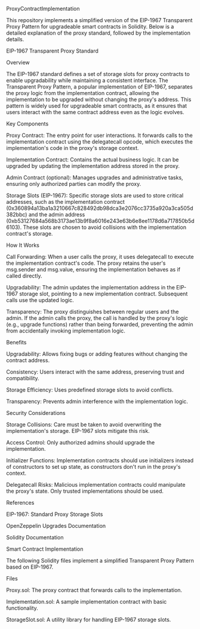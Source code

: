 ProxyContractImplementation

This repository implements a simplified version of the EIP-1967 Transparent Proxy Pattern for upgradeable smart contracts in Solidity. Below is a detailed explanation of the proxy standard, followed by the implementation details.

EIP-1967 Transparent Proxy Standard

Overview

The EIP-1967 standard defines a set of storage slots for proxy contracts to enable upgradability while maintaining a consistent interface. The Transparent Proxy Pattern, a popular implementation of EIP-1967, separates the proxy logic from the implementation contract, allowing the implementation to be upgraded without changing the proxy's address. This pattern is widely used for upgradeable smart contracts, as it ensures that users interact with the same contract address even as the logic evolves.

Key Components





Proxy Contract: The entry point for user interactions. It forwards calls to the implementation contract using the delegatecall opcode, which executes the implementation's code in the proxy's storage context.



Implementation Contract: Contains the actual business logic. It can be upgraded by updating the implementation address stored in the proxy.



Admin Contract (optional): Manages upgrades and administrative tasks, ensuring only authorized parties can modify the proxy.



Storage Slots (EIP-1967): Specific storage slots are used to store critical addresses, such as the implementation contract (0x360894a13ba1a3210667c828492db98dca3e2076cc3735a920a3ca505d382bbc) and the admin address (0xb53127684a568b3173ae13b9f8a6016e243e63b6e8ee1178d6a717850b5d6103). These slots are chosen to avoid collisions with the implementation contract's storage.

How It Works





Call Forwarding: When a user calls the proxy, it uses delegatecall to execute the implementation contract's code. The proxy retains the user's msg.sender and msg.value, ensuring the implementation behaves as if called directly.



Upgradability: The admin updates the implementation address in the EIP-1967 storage slot, pointing to a new implementation contract. Subsequent calls use the updated logic.



Transparency: The proxy distinguishes between regular users and the admin. If the admin calls the proxy, the call is handled by the proxy's logic (e.g., upgrade functions) rather than being forwarded, preventing the admin from accidentally invoking implementation logic.

Benefits





Upgradability: Allows fixing bugs or adding features without changing the contract address.



Consistency: Users interact with the same address, preserving trust and compatibility.



Storage Efficiency: Uses predefined storage slots to avoid conflicts.



Transparency: Prevents admin interference with the implementation logic.

Security Considerations





Storage Collisions: Care must be taken to avoid overwriting the implementation's storage. EIP-1967 slots mitigate this risk.



Access Control: Only authorized admins should upgrade the implementation.



Initializer Functions: Implementation contracts should use initializers instead of constructors to set up state, as constructors don't run in the proxy's context.



Delegatecall Risks: Malicious implementation contracts could manipulate the proxy's state. Only trusted implementations should be used.

References





EIP-1967: Standard Proxy Storage Slots



OpenZeppelin Upgrades Documentation



Solidity Documentation

Smart Contract Implementation

The following Solidity files implement a simplified Transparent Proxy Pattern based on EIP-1967.

Files





Proxy.sol: The proxy contract that forwards calls to the implementation.



Implementation.sol: A sample implementation contract with basic functionality.



StorageSlot.sol: A utility library for handling EIP-1967 storage slots.

